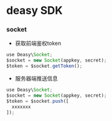 # deasy SDK
### socket
* 获取前端鉴权token
```js
use Deasy\Socket;
$socket = new Socket(appkey, secret);
$token = $socket.getToken();
```

* 服务器端推送信息
```js
use Deasy\Socket;
$socket = new Socket(appkey, secret);
$token = $socket.push([
  xxxxxxx
]);
```